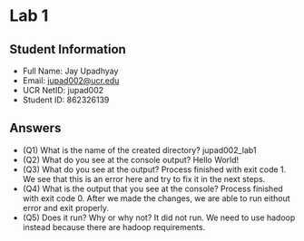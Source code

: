 # Lab 1
## Student Information
* Full Name: Jay Upadhyay
* Email: jupad002@ucr.edu
* UCR NetID: jupad002
* Student ID: 862326139

## Answers 

* (Q1) What is the name of the created directory?
        jupad002_lab1
* (Q2) What do you see at the console output?
        Hello World!
* (Q3) What do you see at the output?
        Process finished with exit code 1. We see that this is an error here and try to fix it in the next steps.
* (Q4) What is the output that you see at the console?
        Process finished with exit code 0. After we made the changes, we are able to run eithout error and exit properly.
* (Q5) Does it run? Why or why not?
        It did not run. We need to use hadoop instead because there are hadoop requirements.
